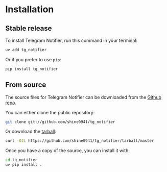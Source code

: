 # Installation

## Stable release

To install Telegram Notifier, run this command in your terminal:

```sh
uv add tg_notifier
```

Or if you prefer to use `pip`:

```sh
pip install tg_notifier
```

## From source

The source files for Telegram Notifier can be downloaded from the [Github repo](https://github.com/shine0941/tg_notifier).

You can either clone the public repository:

```sh
git clone git://github.com/shine0941/tg_notifier
```

Or download the [tarball](https://github.com/shine0941/tg_notifier/tarball/master):

```sh
curl -OJL https://github.com/shine0941/tg_notifier/tarball/master
```

Once you have a copy of the source, you can install it with:

```sh
cd tg_notifier
uv pip install .
```
